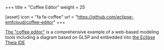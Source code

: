 +++
title = "Coffee Editor"
weight = 25

[asset]
  icon = "fa fa-coffee"
  url = "https://github.com/eclipse-emfcloud/coffee-editor"
+++

[The "coffee editor"](https://github.com/eclipse-emfcloud/coffee-editor) is a comprehensive example of a web-based modeling tools including a diagram based on GLSP and embedded into [the Eclipse Theia IDE](https://eclipsesource.com/technology/eclipse-theia)